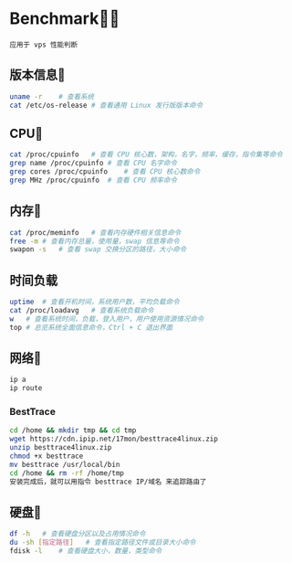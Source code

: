 # Benchmark🐱‍👤
`应用于 vps 性能判断`

## 版本信息🐶

```bash
uname -r    # 查看系统
cat /etc/os-release # 查看通用 Linux 发行版版本命令
```

## CPU🐲

```bash
cat /proc/cpuinfo   # 查看 CPU 核心数，架构，名字，频率，缓存，指令集等命令
grep name /proc/cpuinfo # 查看 CPU 名字命令
grep cores /proc/cpuinfo    # 查看 CPU 核心数命令
grep MHz /proc/cpuinfo  # 查看 CPU 频率命令
```

## 内存🦓

```bash
cat /proc/meminfo   # 查看内存硬件相关信息命令
free -m # 查看内存总量，使用量，swap 信息等命令
swapon -s   # 查看 swap 交换分区的路径，大小命令
```

## 时间负载

```bash
uptime  # 查看开机时间，系统用户数，平均负载命令
cat /proc/loadavg   # 查看系统负载命令
w   # 查看系统时间，负载，登入用户，用户使用资源情况命令
top # 总览系统全面信息命令，Ctrl + C 退出界面
```

## 网络🐇

```bash
ip a
ip route
```

### BestTrace

```bash
cd /home && mkdir tmp && cd tmp
wget https://cdn.ipip.net/17mon/besttrace4linux.zip
unzip besttrace4linux.zip
chmod +x besttrace
mv besttrace /usr/local/bin
cd /home && rm -rf /home/tmp
安装完成后，就可以用指令 besttrace IP/域名 来追踪路由了
```

## 硬盘🐢

```bash
df -h   # 查看硬盘分区以及占用情况命令
du -sh [指定路径]   # 查看指定路径文件或目录大小命令
fdisk -l    # 查看硬盘大小，数量，类型命令
```
